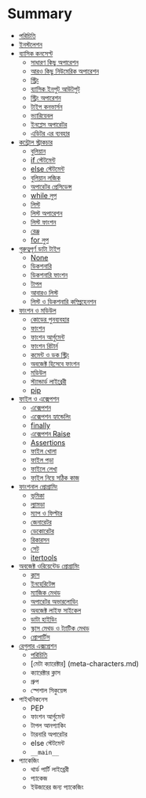 # Summary

* [পরিচিতি](README.md)
* [ইনস্টলেশন](installation.md)
* [ব্যাসিক কনসেপ্ট](basic-concept.md)
   * [সাধারণ কিছু অপারেশন](basic-operation.md)
   * [আরও কিছু নিউমেরিক অপারেশন](exp-operation.md)
   * [স্ট্রিং](string.md)
   * [ব্যাসিক ইনপুট আউটপুট](basic-input-output.md)
   * [স্ট্রিং অপারেশন](string-operations.md)
   * [টাইপ কনভার্সন](type-conversion.md)
   * [ভ্যারিয়েবল](variable.md)
   * [ইনপ্লেস অপারেটর](inplace-operator.md)
   * [এডিটর এর ব্যবহার](using-editor.md)
* [কন্ট্রোল স্ট্রাকচার](control-structure.md)
   * [বুলিয়ান](booleans.md)
   * [if স্টেটমেন্ট](if.md)
   * [else স্টেটমেন্ট](else.md)
   * [বুলিয়ান লজিক](boolean-logic.md)
   * [অপারেটর প্রেসিডেন্স](operator-precedence.md)
   * [while লুপ](while-loop.md)
   * [লিস্ট](list.md)
   * [লিস্ট অপারেশন](list-operation.md)
   * [লিস্ট ফাংশন](list-function.md)
   * [রেঞ্জ](range.md)
   * [for লুপ](for-loop.md)
* [গুরুত্বপূর্ণ ডাটা টাইপ](data-types.md)
	* [None](none.md)
	* [ডিকশনারি](dictionary.md) 
	* [ডিকশনারি ফাংশন](dictionary-function.md)
	* [টাপল](tuple.md)
	* [আবারও লিস্ট](more-list-opt.md)
	* [লিস্ট ও ডিকশনারি কম্প্রিহেনশন](list-dict-comprehension.md)
* [ফাংশন ও মডিউল](function-and-module.md)
   * [কোডের পুনব্যবহার](code-reuse.md)
   * [ফাংশন](functions.md)
   * [ফাংশন আর্গুমেন্ট](function-argument.md)
   * [ফাংশন রিটার্ন](function-return.md)
   * [কমেন্ট ও ডক স্ট্রিং](comment-docstring.md)
   * [অবজেক্ট হিসেবে ফাংশন](function-as-object.md)
   * [মডিউল](module.md)
   * [স্ট্যান্ডার্ড লাইব্রেরী](standard-library.md)
   * [pip](pip.md)
* [ফাইল ও এক্সেপশন](file-exception.md)
   * [এক্সেপশন](exception.md)
   * [এক্সেপশন হ্যান্ডেলিং](exception-handling.md)
   * [finally](finally.md)
   * [এক্সেপশন Raise](raise-exception.md)
   * [Assertions](assertions.md)
   * [ফাইল খোলা](open-file.md)
   * [ফাইল পড়া](read-file.md)
   * [ফাইলে লেখা](write-file.md)
   * [ফাইল নিয়ে সঠিক কাজ](dealing-file.md)
* [ফাংশনাল প্রোগ্রামিং](func-prog.md)
   * [ভূমিকা](func-prog-intro.md)
   * [ল্যামডা](lambda.md)
   * [ম্যাপ ও ফিল্টার](map-filter.md)
   * [জেনারেটর](generator.md)
   * [ডেকোরেটর](decorator.md)
   * [রিকারসন](recursion.md)
   * [সেট](set.md)
   * [itertools](itertools.md)
* [অবজেক্ট ওরিয়েন্টেড প্রোগ্রামিং](oop-python.md)
   * [ক্লাস](class.md)
   * [ইনহেরিটেন্স](inheritance.md)
   * [ম্যাজিক মেথড](magic-method.md)
   * [অপারেটর অভারলোডিং](operator-overloading.md)
   * [অবজেক্ট লাইফ সাইকেল](object-life-cycle.md)
   * [ডাটা হাইডিং](data-hiding.md)
   * [স্ক্লাস মেথড ও ট্যাটিক মেথড](class-static-method.md)
   * [প্রোপার্টিস](property.md)
* [রেগুলার এক্সপ্রেশন](regex.md) 
   * [পরিচিতি](regex-intro.md)
   * [মেটা ক্যারেক্টার] (meta-characters.md)
   * ক্যারেক্টার ক্লাস
   * গ্রুপ
   * স্পেশাল সিকুয়েন্স
* পাইথনিকনেস
   * PEP
   * ফাংশন আর্গুমেন্ট
   * টাপল আনপ্যাকিং
   * টারনারি অপারেটর
   * else স্টেটমেন্ট
   * `__main__`
* প্যাকেজিং
   * থার্ড পার্টি লাইব্রেরী
   * প্যাকেজ
   * ইউজারের জন্য প্যাকেজিং

